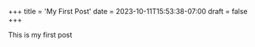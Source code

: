 +++
title = 'My First Post'
date = 2023-10-11T15:53:38-07:00
draft = false
+++

This is my first post
